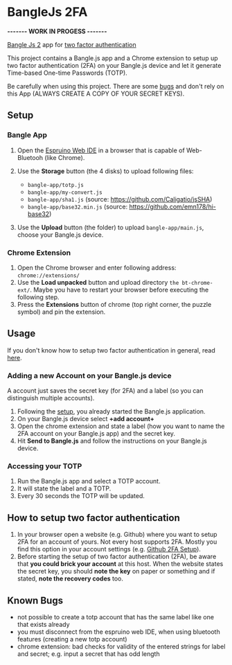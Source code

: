 # BangleJs 2FA

**------- WORK IN PROGESS -------**

[Bangle Js 2](https://banglejs.com/) app for [two factor authentication](https://docs.github.com/en/authentication/securing-your-account-with-two-factor-authentication-2fa/about-two-factor-authentication)

This project contains a Bangle.js app and a Chrome extension to setup up two factor authentication (2FA) on your Bangle.js device and let it generate Time-based One-time Passwords (TOTP).

Be carefully when using this project. There are some [bugs](#known-bugs) and don't rely on this App (ALWAYS CREATE A COPY OF YOUR SECRET KEYS).

## Setup
### Bangle App
1. Open the [Espruino Web IDE](https://www.espruino.com/ide/#) in a browser that is capable of Web-Bluetooh (like Chrome).
2. Use the **Storage** button (the 4 disks) to upload following files:
    - `bangle-app/totp.js`
    - `bangle-app/my-convert.js`
    - `bangle-app/sha1.js` (source: https://github.com/Caligatio/jsSHA)
    - `bangle-app/base32.min.js` (source: https://github.com/emn178/hi-base32)

3. Use the **Upload** button (the folder) to upload `bangle-app/main.js`, choose your Bangle.js device.

### Chrome Extension
1. Open the Chrome browser and enter following address: `chrome://extensions/`
2. Use the **Load unpacked** button and upload directory `the bt-chrome-ext/`. Maybe you have to restart your browser before executing the following step.
3. Press the **Extensions** button of chrome (top right corner, the puzzle symbol) and pin the extension.

## Usage
If you don't know how to setup two factor authentication in general, read [here](#how-to-setup-two-factor-authentication).

### Adding a new Account on your Bangle.js device
A account just saves the secret key (for 2FA) and a label (so you can distinguish multiple accounts).

1. Following the [setup](#setup), you already started the Bangle.js application.
2. On your Bangle.js device select **+add account+**
3. Open the chrome extension and state a label (how you want to name the 2FA account on your Bangle.js app) and the secret key.
4. Hit **Send to Bangle.js** and follow the instructions on your Bangle.js device.

### Accessing your TOTP
1. Run the Bangle.js app and select a TOTP account.
2. It will state the label and a TOTP.
3. Every 30 seconds the TOTP will be updated.

## How to setup two factor authentication
1. In your browser open a website (e.g. Github) where you want to setup 2FA for an account of yours. Not every host supports 2FA. Mostly you find this option in your account settings (e.g. [Github 2FA Setup](https://github.com/settings/two_factor_authentication/setup/intro)).
2. Before starting the setup of two factor authentication (2FA), be aware that **you could brick your account** at this host. When the website states the secret key, you should **note the key** on paper or something and if stated, **note the recovery codes** too.

## Known Bugs

- not possible to create a totp account that has the same label like one that exists already
- you must disconnect from the espruino web IDE, when using bluetooth features (creating a new totp account)
- chrome extension: bad checks for validity of the entered strings for label and secret; e.g. input a secret that has odd length